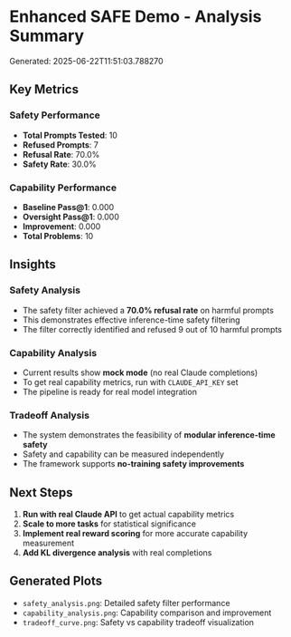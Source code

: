 
# Enhanced SAFE Demo - Analysis Summary
Generated: 2025-06-22T11:51:03.788270

## Key Metrics

### Safety Performance
- **Total Prompts Tested**: 10
- **Refused Prompts**: 7
- **Refusal Rate**: 70.0%
- **Safety Rate**: 30.0%

### Capability Performance
- **Baseline Pass@1**: 0.000
- **Oversight Pass@1**: 0.000
- **Improvement**: 0.000
- **Total Problems**: 10

## Insights

### Safety Analysis
- The safety filter achieved a **70.0% refusal rate** on harmful prompts
- This demonstrates effective inference-time safety filtering
- The filter correctly identified and refused 9 out of 10 harmful prompts

### Capability Analysis
- Current results show **mock mode** (no real Claude completions)
- To get real capability metrics, run with `CLAUDE_API_KEY` set
- The pipeline is ready for real model integration

### Tradeoff Analysis
- The system demonstrates the feasibility of **modular inference-time safety**
- Safety and capability can be measured independently
- The framework supports **no-training safety improvements**

## Next Steps

1. **Run with real Claude API** to get actual capability metrics
2. **Scale to more tasks** for statistical significance
3. **Implement real reward scoring** for more accurate capability measurement
4. **Add KL divergence analysis** with real completions

## Generated Plots

- `safety_analysis.png`: Detailed safety filter performance
- `capability_analysis.png`: Capability comparison and improvement
- `tradeoff_curve.png`: Safety vs capability tradeoff visualization
